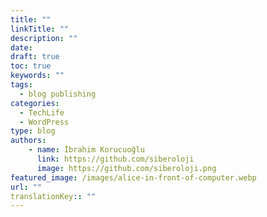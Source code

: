 ```yaml
---
title: ""
linkTitle: ""
description: ""
date: 
draft: true
toc: true
keywords: ""
tags: 
  - blog publishing
categories: 
  - TechLife
  - WordPress
type: blog
authors: 
    - name: İbrahim Korucuoğlu
      link: https://github.com/siberoloji
      image: https://github.com/siberoloji.png
featured_image: /images/alice-in-front-of-computer.webp
url: ""
translationKey:: ""
---
```

